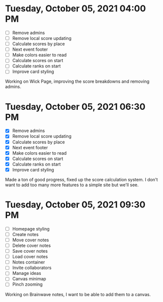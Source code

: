 # Tuesday, October 05, 2021 04:00 PM
- [ ] Remove admins
- [ ] Remove local score updating
- [ ] Calculate scores by place
- [ ] Next event footer
- [ ] Make colors easier to read
- [ ] Calculate scores on start
- [ ] Calculate ranks on start
- [ ] Improve card styling

Working on Wick Page, improving the score breakdowns and removing admins.

# Tuesday, October 05, 2021 06:30 PM
- [X] Remove admins
- [X] Remove local score updating
- [X] Calculate scores by place
- [X] Next event footer
- [X] Make colors easier to read
- [X] Calculate scores on start
- [X] Calculate ranks on start
- [X] Improve card styling

Made a ton of good progress, fixed up the score calculation system.
I don't want to add too many more features to a simple site but we'll see.

# Tuesday, October 05, 2021 09:30 PM
- [ ] Homepage styling
- [ ] Create notes
- [ ] Move cover notes
- [ ] Delete cover notes
- [ ] Save cover notes
- [ ] Load cover notes
- [ ] Notes container
- [ ] Invite collaborators
- [ ] Manage ideas
- [ ] Canvas minimap
- [ ] Pinch zooming

Working on Brainwave notes, I want to be able to add them to a canvas.
